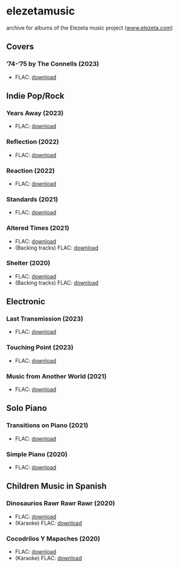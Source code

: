 # elezetamusic
archive for albums of the Elezeta music project (www.elezeta.com)

## Covers

### ’74-’75 by The Connells (2023)
  - FLAC: [download](https://github.com/elezetamusic/elezetamusic.github.io/releases/download/covers/Elezeta.-.74-.75.The.Connells.flac.zip)

## Indie Pop/Rock

### Years Away (2023)

 -  FLAC: [download](https://github.com/elezetamusic/elezetamusic.github.io/releases/download/albums/Elezeta.-.Years.Away.flac.zip)

### Reflection (2022)

 -  FLAC: [download](https://github.com/elezetamusic/elezetamusic.github.io/releases/download/albums/Elezeta.-.Reflection.flac.zip)

### Reaction (2022)

 -  FLAC: [download](https://github.com/elezetamusic/elezetamusic.github.io/releases/download/albums/Elezeta.-.Reaction.flac.zip)

### Standards (2021)

 -  FLAC: [download](https://github.com/elezetamusic/elezetamusic.github.io/releases/download/albums/Elezeta.-.Standards.flac.zip)

### Altered Times (2021)

 -  FLAC: [download](https://github.com/elezetamusic/elezetamusic.github.io/releases/download/albums/Elezeta.-.Altered.Times.flac.zip)
 -  (Backing tracks) FLAC: [download](https://github.com/elezetamusic/elezetamusic.github.io/releases/download/albums/Elezeta.-.Altered.Times.Backing.Tracks.flac.zip)

### Shelter (2020)

 -  FLAC: [download](https://github.com/elezetamusic/elezetamusic.github.io/releases/download/albums/Elezeta.-.Shelter.flac.zip)
 -  (Backing tracks) FLAC: [download](https://github.com/elezetamusic/elezetamusic.github.io/releases/download/albums/Elezeta.-.Shelter.Backing.Tracks.flac.zip)

## Electronic

### Last Transmission (2023)

 -  FLAC: [download](https://github.com/elezetamusic/elezetamusic.github.io/releases/download/albums/Elezeta.-.Last.Transmission.flac.zip)

### Touching Point (2023)

 -  FLAC: [download](https://github.com/elezetamusic/elezetamusic.github.io/releases/download/albums/Elezeta.-.Touching.point.flac.zip)

### Music from Another World (2021)

 -  FLAC: [download](https://github.com/elezetamusic/elezetamusic.github.io/releases/download/albums/Elezeta.-.Music.from.Another.World.flac.zip)

## Solo Piano

### Transitions on Piano (2021)

 -  FLAC: [download](https://github.com/elezetamusic/elezetamusic.github.io/releases/download/albums/Elezeta.-.Transitions.on.Piano.flac.zip)

### Simple Piano (2020)

 -  FLAC: [download](https://github.com/elezetamusic/elezetamusic.github.io/releases/download/albums/Elezeta.-.Simple.Piano.flac.zip)

## Children Music in Spanish

### Dinosaurios Rawr Rawr Rawr (2020)

 -  FLAC: [download](https://github.com/elezetamusic/elezetamusic.github.io/releases/download/albums/Elezeta.-.Dinosaurios.Rawr.Rawr.Rawr.flac.zip)
 -  (Karaoke) FLAC: [download](https://github.com/elezetamusic/elezetamusic.github.io/releases/download/albums/Elezeta.-.Dinosaurios.Rawr.Rawr.Rawr.Karaoke.flac.zip)

### Cocodrilos Y Mapaches (2020)

 -  FLAC: [download](https://github.com/elezetamusic/elezetamusic.github.io/releases/download/albums/Elezeta.-.Cocodrilos.y.Mapaches.flac.zip)
 -  (Karaoke) FLAC: [download](https://github.com/elezetamusic/elezetamusic.github.io/releases/download/albums/Elezeta.-.Cocodrilos.y.Mapaches.Karaoke.flac.zip)
